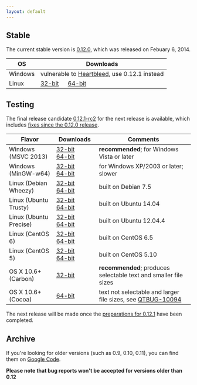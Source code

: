 ```yaml
---
layout: default
---
```


## Stable

The current stable version is [0.12.0](https://github.com/wkhtmltopdf/wkhtmltopdf/releases/tag/0.12.0), which was released on Febuary 6, 2014.

OS      | Downloads
---     | ---------
Windows | vulnerable to [Heartbleed](http://heartbleed.com/), use 0.12.1 instead
Linux   | [32-bit](http://downloads.sourceforge.net/project/wkhtmltopdf/0.12.0/wkhtmltox-linux-i386_0.12.0-03c001d.tar.xz) &emsp; [64-bit](http://downloads.sourceforge.net/project/wkhtmltopdf/0.12.0/wkhtmltox-linux-amd64_0.12.0-03c001d.tar.xz)

## Testing

The final release candidate [0.12.1-rc2](https://github.com/wkhtmltopdf/wkhtmltopdf/tree/61cda93) for the next release is available, which includes [fixes since the 0.12.0 release](https://github.com/wkhtmltopdf/wkhtmltopdf/blob/61cda93/CHANGELOG.md).

Flavor                | Downloads                                                                                                                                                                                                                                                         | Comments
---------             | ---------                                                                                                                                                                                                                                                         | --------
Windows (MSVC 2013)   | [32-bit](http://downloads.sourceforge.net/project/wkhtmltopdf/0.12.1-dev/wkhtmltox-0.12.1-61cda93_msvc2013-win32.exe)        &emsp; [64-bit](http://downloads.sourceforge.net/project/wkhtmltopdf/0.12.1-dev/wkhtmltox-0.12.1-61cda93_msvc2013-win64.exe)         | **recommended**; for Windows Vista or later
Windows (MinGW-w64)   | [32-bit](http://downloads.sourceforge.net/project/wkhtmltopdf/0.12.1-dev/wkhtmltox-0.12.1-61cda93_mingw-w64-cross-win32.exe) &emsp; [64-bit](http://downloads.sourceforge.net/project/wkhtmltopdf/0.12.1-dev/wkhtmltox-0.12.1-61cda93_mingw-w64-cross-win64.exe)  | for Windows XP/2003 or later; slower
Linux (Debian Wheezy) | [32-bit](http://downloads.sourceforge.net/project/wkhtmltopdf/0.12.1-dev/wkhtmltox-0.12.1-61cda93_linux-wheezy-i386.tar.xz)  &emsp; [64-bit](http://downloads.sourceforge.net/project/wkhtmltopdf/0.12.1-dev/wkhtmltox-0.12.1-61cda93_linux-wheezy-amd64.tar.xz)  | built on Debian 7.5
Linux (Ubuntu Trusty) | [32-bit](http://downloads.sourceforge.net/project/wkhtmltopdf/0.12.1-dev/wkhtmltox-0.12.1-61cda93_linux-trusty-i386.tar.xz)  &emsp; [64-bit](http://downloads.sourceforge.net/project/wkhtmltopdf/0.12.1-dev/wkhtmltox-0.12.1-61cda93_linux-trusty-amd64.tar.xz)  | built on Ubuntu 14.04
Linux (Ubuntu Precise)| [32-bit](http://downloads.sourceforge.net/project/wkhtmltopdf/0.12.1-dev/wkhtmltox-0.12.1-61cda93_linux-precise-i386.tar.xz) &emsp; [64-bit](http://downloads.sourceforge.net/project/wkhtmltopdf/0.12.1-dev/wkhtmltox-0.12.1-61cda93_linux-precise-amd64.tar.xz) | built on Ubuntu 12.04.4
Linux (CentOS 6)      | [32-bit](http://downloads.sourceforge.net/project/wkhtmltopdf/0.12.1-dev/wkhtmltox-0.12.1-61cda93_linux-centos6-i386.tar.xz) &emsp; [64-bit](http://downloads.sourceforge.net/project/wkhtmltopdf/0.12.1-dev/wkhtmltox-0.12.1-61cda93_linux-centos6-amd64.tar.xz) | built on CentOS 6.5
Linux (CentOS 5)      | [32-bit](http://downloads.sourceforge.net/project/wkhtmltopdf/0.12.1-dev/wkhtmltox-0.12.1-61cda93_linux-centos5-i386.tar.xz) &emsp; [64-bit](http://downloads.sourceforge.net/project/wkhtmltopdf/0.12.1-dev/wkhtmltox-0.12.1-61cda93_linux-centos5-amd64.tar.xz) | built on CentOS 5.10
OS X 10.6+ (Carbon)   | [32-bit](http://downloads.sourceforge.net/project/wkhtmltopdf/0.12.1-dev/wkhtmltox-0.12.1-61cda93_osx-carbon-i386.tar.xz)                                                                                                                                         | **recommended**; produces selectable text and smaller file sizes
OS X 10.6+ (Cocoa)    | [64-bit](http://downloads.sourceforge.net/project/wkhtmltopdf/0.12.1-dev/wkhtmltox-0.12.1-61cda93_osx-cocoa-x86-64.tar.xz)                                                                                                                                        | text not selectable and larger file sizes, see [QTBUG-10094](https://bugreports.qt-project.org/browse/QTBUG-10094)

The next release will be made once the [preparations for 0.12.1](https://github.com/wkhtmltopdf/wkhtmltopdf/issues/1663) have been completed.

## Archive

If you're looking for older versions (such as 0.9, 0.10, 0.11), you can find them on [Google Code](http://code.google.com/p/wkhtmltopdf/downloads/list?can=1).

**Please note that bug reports won't be accepted for versions older than 0.12**
